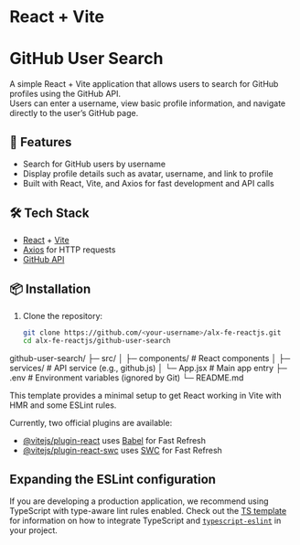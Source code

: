 # React + Vite
# GitHub User Search

A simple React + Vite application that allows users to search for GitHub profiles using the GitHub API.  
Users can enter a username, view basic profile information, and navigate directly to the user’s GitHub page.

## 🚀 Features
- Search for GitHub users by username  
- Display profile details such as avatar, username, and link to profile  
- Built with React, Vite, and Axios for fast development and API calls  

## 🛠️ Tech Stack
- [React](https://react.dev/) + [Vite](https://vitejs.dev/)  
- [Axios](https://axios-http.com/) for HTTP requests  
- [GitHub API](https://docs.github.com/en/rest)  

## 📦 Installation
1. Clone the repository:
   ```bash
   git clone https://github.com/<your-username>/alx-fe-reactjs.git
   cd alx-fe-reactjs/github-user-search

github-user-search/
 ├─ src/
 │  ├─ components/    # React components
 │  ├─ services/      # API service (e.g., github.js)
 │  └─ App.jsx        # Main app entry
 ├─ .env              # Environment variables (ignored by Git)
 └─ README.md

This template provides a minimal setup to get React working in Vite with HMR and some ESLint rules.

Currently, two official plugins are available:

- [@vitejs/plugin-react](https://github.com/vitejs/vite-plugin-react/blob/main/packages/plugin-react) uses [Babel](https://babeljs.io/) for Fast Refresh
- [@vitejs/plugin-react-swc](https://github.com/vitejs/vite-plugin-react/blob/main/packages/plugin-react-swc) uses [SWC](https://swc.rs/) for Fast Refresh

## Expanding the ESLint configuration

If you are developing a production application, we recommend using TypeScript with type-aware lint rules enabled. Check out the [TS template](https://github.com/vitejs/vite/tree/main/packages/create-vite/template-react-ts) for information on how to integrate TypeScript and [`typescript-eslint`](https://typescript-eslint.io) in your project.

